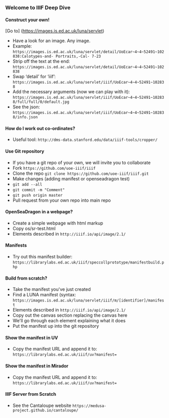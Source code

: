 ### Welcome to IIIF Deep Dive

#### Construct your own!
[Go to] (https://images.is.ed.ac.uk/luna/servlet)
* Have a look for an image. Any image.
* Example:
`https://images.is.ed.ac.uk/luna/servlet/detail/UoEcar~4~4~52491~102838:Calotypes-and- Portraits,-Cal- 7-23`
* Strip off the text at the end: 
`https://images.is.ed.ac.uk/luna/servlet/detail/UoEcar~4~4~52491~102838`
* Swap ‘detail’ for ‘iiif’: 
`https://images.is.ed.ac.uk/luna/servlet/iiif/UoEcar~4~4~52491~102838`
* Add the necessary arguments (now we can play with it): 
`https://images.is.ed.ac.uk/luna/servlet/iiif/UoEcar~4~4~52491~102838/full/full/0/default.jpg`
* See the json: 
`https://images.is.ed.ac.uk/luna/servlet/iiif/UoEcar~4~4~52491~102838/info.json`

#### How do I work out co-ordinates?
* Useful tool: 
`http://dms-data.stanford.edu/data/iiif-tools/cropper/`

#### Use Git repository
* If you have a git repo of your own, we will invite you to collaborate
* Fork `https://github.com/uoe-iiif/iiif`
* Clone the repo `git clone https://github.com/uoe-iiif/iiif.git`
* Make changes (adding manifest or openseadragon test)
* `git add --all`
* `git commit -m "Comment"`
* `git push origin master`
* Pull request from your own repo into main repo

#### OpenSeaDragon in a webpage?
* Create a simple webpage with html markup
* Copy os/sr-test.html
* Elements described in 
`http://iiif.io/api/image/2.1/`

#### Manifests
* Try out this manifest builder: 
`https://librarylabs.ed.ac.uk/iiif/speccollprototype/manifestbuild.php`

#### Build from scratch?
* Take the manifest you've just created
* Find a LUNA manifest (syntax: 
`https://images.is.ed.ac.uk/luna/servlet/iiif/m/[identifier]/manifest`
* Elements described in 
`http://iiif.io/api/image/2.1/`
* Copy out the canvas section replacing the canvas here
* We'll go through each element explaining what it does
* Put the manifest up into the git repository

#### Show the manifest in UV
* Copy the manifest URL and append it to: 
`https://librarylabs.ed.ac.uk/iiif/uv?manifest=`

#### Show the manifest in Mirador
* Copy the manifest URL and append it to: 
`https://librarylabs.ed.ac.uk/iiif/uv?manifest=`

#### IIIF Server from Scratch
* See the Cantaloupe website
`https://medusa-project.github.io/cantaloupe/`
